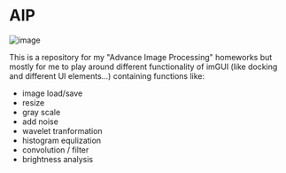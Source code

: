 # AIP
![image](https://hackmd.io/_uploads/rySgNtgPlg.png)

This is a repository for my "Advance Image Processing" homeworks
but mostly for me to play around different functionality of imGUI (like docking and different UI elements...)
containing functions like:
- image load/save
- resize
- gray scale
- add noise
- wavelet tranformation
- histogram equlization
- convolution / filter
- brightness analysis
